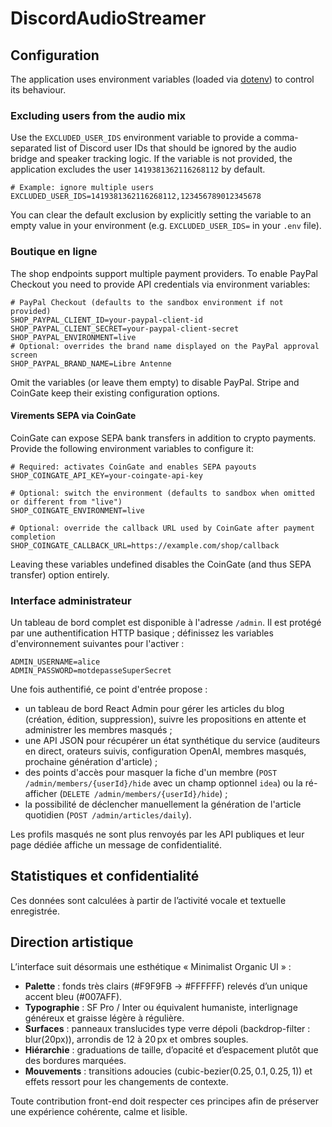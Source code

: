 # DiscordAudioStreamer

## Configuration

The application uses environment variables (loaded via [dotenv](https://github.com/motdotla/dotenv)) to control its behaviour.

### Excluding users from the audio mix

Use the `EXCLUDED_USER_IDS` environment variable to provide a comma-separated list of Discord user IDs that should be ignored by the audio bridge and speaker tracking logic. If the variable is not provided, the application excludes the user `1419381362116268112` by default.

```env
# Example: ignore multiple users
EXCLUDED_USER_IDS=1419381362116268112,123456789012345678
```

You can clear the default exclusion by explicitly setting the variable to an empty value in your environment (e.g. `EXCLUDED_USER_IDS=` in your `.env` file).

### Boutique en ligne

The shop endpoints support multiple payment providers. To enable PayPal Checkout you need to provide API credentials via environment variables:

```env
# PayPal Checkout (defaults to the sandbox environment if not provided)
SHOP_PAYPAL_CLIENT_ID=your-paypal-client-id
SHOP_PAYPAL_CLIENT_SECRET=your-paypal-client-secret
SHOP_PAYPAL_ENVIRONMENT=live
# Optional: overrides the brand name displayed on the PayPal approval screen
SHOP_PAYPAL_BRAND_NAME=Libre Antenne
```

Omit the variables (or leave them empty) to disable PayPal. Stripe and CoinGate keep their existing configuration options.

#### Virements SEPA via CoinGate

CoinGate can expose SEPA bank transfers in addition to crypto payments. Provide the following environment variables to configure it:

```env
# Required: activates CoinGate and enables SEPA payouts
SHOP_COINGATE_API_KEY=your-coingate-api-key

# Optional: switch the environment (defaults to sandbox when omitted or different from "live")
SHOP_COINGATE_ENVIRONMENT=live

# Optional: override the callback URL used by CoinGate after payment completion
SHOP_COINGATE_CALLBACK_URL=https://example.com/shop/callback
```

Leaving these variables undefined disables the CoinGate (and thus SEPA transfer) option entirely.

### Interface administrateur

Un tableau de bord complet est disponible à l'adresse `/admin`. Il est protégé par une authentification HTTP basique ; définissez les variables d'environnement suivantes pour l'activer :

```env
ADMIN_USERNAME=alice
ADMIN_PASSWORD=motdepasseSuperSecret
```

Une fois authentifié, ce point d'entrée propose :

- un tableau de bord React Admin pour gérer les articles du blog (création, édition, suppression), suivre les propositions en attente et administrer les membres masqués ;
- une API JSON pour récupérer un état synthétique du service (auditeurs en direct, orateurs suivis, configuration OpenAI, membres masqués, prochaine génération d'article) ;
- des points d'accès pour masquer la fiche d'un membre (`POST /admin/members/{userId}/hide` avec un champ optionnel `idea`) ou la ré-afficher (`DELETE /admin/members/{userId}/hide`) ;
- la possibilité de déclencher manuellement la génération de l'article quotidien (`POST /admin/articles/daily`).

Les profils masqués ne sont plus renvoyés par les API publiques et leur page dédiée affiche un message de confidentialité.

## Statistiques et confidentialité

Ces données sont calculées à partir de l’activité vocale et textuelle enregistrée.

## Direction artistique

L’interface suit désormais une esthétique « Minimalist Organic UI » :

- **Palette** : fonds très clairs (#F9F9FB → #FFFFFF) relevés d’un unique accent bleu (#007AFF).
- **Typographie** : SF Pro / Inter ou équivalent humaniste, interlignage généreux et graisse légère à régulière.
- **Surfaces** : panneaux translucides type verre dépoli (backdrop-filter : blur(20px)), arrondis de 12 à 20 px et ombres souples.
- **Hiérarchie** : graduations de taille, d’opacité et d’espacement plutôt que des bordures marquées.
- **Mouvements** : transitions adoucies (cubic-bezier(0.25, 0.1, 0.25, 1)) et effets ressort pour les changements de contexte.

Toute contribution front-end doit respecter ces principes afin de préserver une expérience cohérente, calme et lisible.

